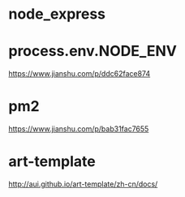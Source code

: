 # node_express

# process.env.NODE_ENV 
https://www.jianshu.com/p/ddc62face874

# pm2
https://www.jianshu.com/p/bab31fac7655

# art-template
http://aui.github.io/art-template/zh-cn/docs/